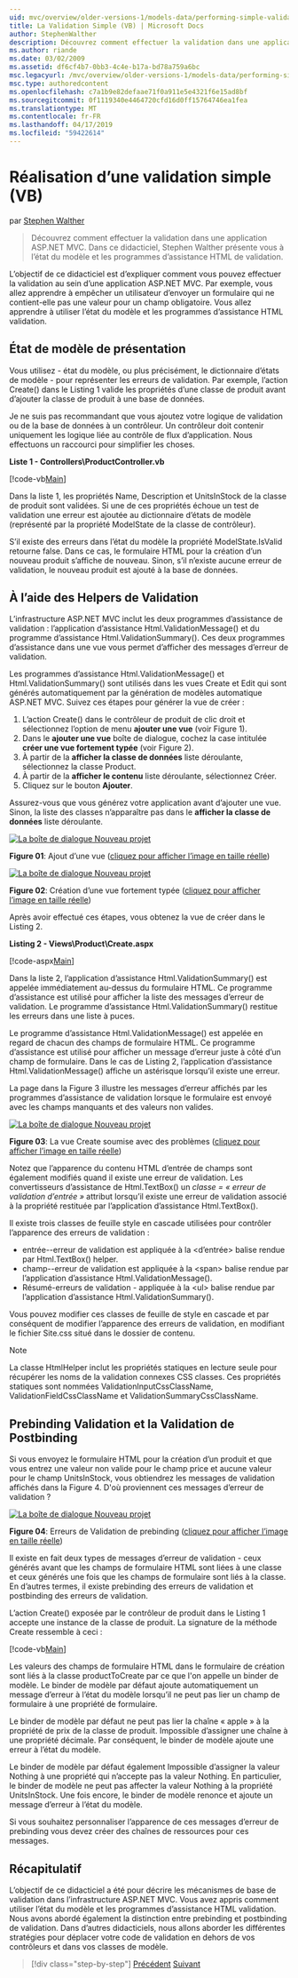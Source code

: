 ```yaml
---
uid: mvc/overview/older-versions-1/models-data/performing-simple-validation-vb
title: La Validation Simple (VB) | Microsoft Docs
author: StephenWalther
description: Découvrez comment effectuer la validation dans une application ASP.NET MVC. Dans ce didacticiel, Stephen Walther présente l’état du modèle et l’application d’assistance de validation HTML...
ms.author: riande
ms.date: 03/02/2009
ms.assetid: df6cf4b7-0bb3-4c4e-b17a-bd78a759a6bc
msc.legacyurl: /mvc/overview/older-versions-1/models-data/performing-simple-validation-vb
msc.type: authoredcontent
ms.openlocfilehash: c7a1b9e82defaae71f0a911e5e4321f6e15ad8bf
ms.sourcegitcommit: 0f1119340e4464720cfd16d0ff15764746ea1fea
ms.translationtype: MT
ms.contentlocale: fr-FR
ms.lasthandoff: 04/17/2019
ms.locfileid: "59422614"
---
```

# <a name="performing-simple-validation-vb"></a>Réalisation d’une validation simple (VB)

par [Stephen Walther](https://github.com/StephenWalther)

> Découvrez comment effectuer la validation dans une application ASP.NET MVC. Dans ce didacticiel, Stephen Walther présente vous à l’état du modèle et les programmes d’assistance HTML de validation.


L’objectif de ce didacticiel est d’expliquer comment vous pouvez effectuer la validation au sein d’une application ASP.NET MVC. Par exemple, vous allez apprendre à empêcher un utilisateur d’envoyer un formulaire qui ne contient-elle pas une valeur pour un champ obligatoire. Vous allez apprendre à utiliser l’état du modèle et les programmes d’assistance HTML validation.

## <a name="understanding-model-state"></a>État de modèle de présentation

Vous utilisez - état du modèle, ou plus précisément, le dictionnaire d’états de modèle - pour représenter les erreurs de validation. Par exemple, l’action Create() dans le Listing 1 valide les propriétés d’une classe de produit avant d’ajouter la classe de produit à une base de données.


Je ne suis pas recommandant que vous ajoutez votre logique de validation ou de la base de données à un contrôleur. Un contrôleur doit contenir uniquement les logique liée au contrôle de flux d’application. Nous effectuons un raccourci pour simplifier les choses.


**Liste 1 - Controllers\ProductController.vb**

[!code-vb[Main](performing-simple-validation-vb/samples/sample1.vb)]

Dans la liste 1, les propriétés Name, Description et UnitsInStock de la classe de produit sont validées. Si une de ces propriétés échoue un test de validation une erreur est ajoutée au dictionnaire d’états de modèle (représenté par la propriété ModelState de la classe de contrôleur).

S’il existe des erreurs dans l’état du modèle la propriété ModelState.IsValid retourne false. Dans ce cas, le formulaire HTML pour la création d’un nouveau produit s’affiche de nouveau. Sinon, s’il n’existe aucune erreur de validation, le nouveau produit est ajouté à la base de données.

## <a name="using-the-validation-helpers"></a>À l’aide des Helpers de Validation

L’infrastructure ASP.NET MVC inclut les deux programmes d’assistance de validation : l’application d’assistance Html.ValidationMessage() et du programme d’assistance Html.ValidationSummary(). Ces deux programmes d’assistance dans une vue vous permet d’afficher des messages d’erreur de validation.

Les programmes d’assistance Html.ValidationMessage() et Html.ValidationSummary() sont utilisés dans les vues Create et Edit qui sont générés automatiquement par la génération de modèles automatique ASP.NET MVC. Suivez ces étapes pour générer la vue de créer :

1. L’action Create() dans le contrôleur de produit de clic droit et sélectionnez l’option de menu **ajouter une vue** (voir Figure 1).
2. Dans le **ajouter une vue** boîte de dialogue, cochez la case intitulée **créer une vue fortement typée** (voir Figure 2).
3. À partir de la **afficher la classe de données** liste déroulante, sélectionnez la classe Product.
4. À partir de la **afficher le contenu** liste déroulante, sélectionnez Créer.
5. Cliquez sur le bouton **Ajouter**.


Assurez-vous que vous générez votre application avant d’ajouter une vue. Sinon, la liste des classes n’apparaître pas dans le **afficher la classe de données** liste déroulante.


[![La boîte de dialogue Nouveau projet](performing-simple-validation-vb/_static/image1.jpg)](performing-simple-validation-vb/_static/image1.png)

**Figure 01**: Ajout d’une vue ([cliquez pour afficher l’image en taille réelle](performing-simple-validation-vb/_static/image2.png))


[![La boîte de dialogue Nouveau projet](performing-simple-validation-vb/_static/image2.jpg)](performing-simple-validation-vb/_static/image3.png)

**Figure 02**: Création d’une vue fortement typée ([cliquez pour afficher l’image en taille réelle](performing-simple-validation-vb/_static/image4.png))


Après avoir effectué ces étapes, vous obtenez la vue de créer dans le Listing 2.

**Listing 2 - Views\Product\Create.aspx**

[!code-aspx[Main](performing-simple-validation-vb/samples/sample2.aspx)]

Dans la liste 2, l’application d’assistance Html.ValidationSummary() est appelée immédiatement au-dessus du formulaire HTML. Ce programme d’assistance est utilisé pour afficher la liste des messages d’erreur de validation. Le programme d’assistance Html.ValidationSummary() restitue les erreurs dans une liste à puces.

Le programme d’assistance Html.ValidationMessage() est appelée en regard de chacun des champs de formulaire HTML. Ce programme d’assistance est utilisé pour afficher un message d’erreur juste à côté d’un champ de formulaire. Dans le cas de Listing 2, l’application d’assistance Html.ValidationMessage() affiche un astérisque lorsqu’il existe une erreur.

La page dans la Figure 3 illustre les messages d’erreur affichés par les programmes d’assistance de validation lorsque le formulaire est envoyé avec les champs manquants et des valeurs non valides.


[![La boîte de dialogue Nouveau projet](performing-simple-validation-vb/_static/image3.jpg)](performing-simple-validation-vb/_static/image5.png)

**Figure 03**: La vue Create soumise avec des problèmes ([cliquez pour afficher l’image en taille réelle](performing-simple-validation-vb/_static/image6.png))


Notez que l’apparence du contenu HTML d’entrée de champs sont également modifiés quand il existe une erreur de validation. Les convertisseurs d’assistance de Html.TextBox() un *classe = « erreur de validation d’entrée »* attribut lorsqu’il existe une erreur de validation associé à la propriété restituée par l’application d’assistance Html.TextBox().

Il existe trois classes de feuille style en cascade utilisées pour contrôler l’apparence des erreurs de validation :

- entrée--erreur de validation est appliquée à la &lt;d’entrée&gt; balise rendue par Html.TextBox() helper.
- champ--erreur de validation est appliquée à la &lt;span&gt; balise rendue par l’application d’assistance Html.ValidationMessage().
- Résumé-erreurs de validation - appliquée à la &lt;ul&gt; balise rendue par l’application d’assistance Html.ValidationSummary().

Vous pouvez modifier ces classes de feuille de style en cascade et par conséquent de modifier l’apparence des erreurs de validation, en modifiant le fichier Site.css situé dans le dossier de contenu.

> [!NOTE] 
> 
> La classe HtmlHelper inclut les propriétés statiques en lecture seule pour récupérer les noms de la validation connexes CSS classes. Ces propriétés statiques sont nommées ValidationInputCssClassName, ValidationFieldCssClassName et ValidationSummaryCssClassName.


## <a name="prebinding-validation-and-postbinding-validation"></a>Prebinding Validation et la Validation de Postbinding

Si vous envoyez le formulaire HTML pour la création d’un produit et que vous entrez une valeur non valide pour le champ price et aucune valeur pour le champ UnitsInStock, vous obtiendrez les messages de validation affichés dans la Figure 4. D'où proviennent ces messages d’erreur de validation ?


[![La boîte de dialogue Nouveau projet](performing-simple-validation-vb/_static/image4.jpg)](performing-simple-validation-vb/_static/image7.png)

**Figure 04**: Erreurs de Validation de prebinding ([cliquez pour afficher l’image en taille réelle](performing-simple-validation-vb/_static/image8.png))


Il existe en fait deux types de messages d’erreur de validation - ceux générés avant que les champs de formulaire HTML sont liées à une classe et ceux générés une fois que les champs de formulaire sont liés à la classe. En d’autres termes, il existe prebinding des erreurs de validation et postbinding des erreurs de validation.

L’action Create() exposée par le contrôleur de produit dans le Listing 1 accepte une instance de la classe de produit. La signature de la méthode Create ressemble à ceci :

[!code-vb[Main](performing-simple-validation-vb/samples/sample3.vb)]

Les valeurs des champs de formulaire HTML dans le formulaire de création sont liés à la classe productToCreate par ce que l'on appelle un binder de modèle. Le binder de modèle par défaut ajoute automatiquement un message d’erreur à l’état du modèle lorsqu’il ne peut pas lier un champ de formulaire à une propriété de formulaire.

Le binder de modèle par défaut ne peut pas lier la chaîne « apple » à la propriété de prix de la classe de produit. Impossible d’assigner une chaîne à une propriété décimale. Par conséquent, le binder de modèle ajoute une erreur à l’état du modèle.

Le binder de modèle par défaut également Impossible d’assigner la valeur Nothing à une propriété qui n’accepte pas la valeur Nothing. En particulier, le binder de modèle ne peut pas affecter la valeur Nothing à la propriété UnitsInStock. Une fois encore, le binder de modèle renonce et ajoute un message d’erreur à l’état du modèle.

Si vous souhaitez personnaliser l’apparence de ces messages d’erreur de prebinding vous devez créer des chaînes de ressources pour ces messages.

## <a name="summary"></a>Récapitulatif

L’objectif de ce didacticiel a été pour décrire les mécanismes de base de validation dans l’infrastructure ASP.NET MVC. Vous avez appris comment utiliser l’état du modèle et les programmes d’assistance HTML validation. Nous avons abordé également la distinction entre prebinding et postbinding de validation. Dans d’autres didacticiels, nous allons aborder les différentes stratégies pour déplacer votre code de validation en dehors de vos contrôleurs et dans vos classes de modèle.

> [!div class="step-by-step"]
> [Précédent](displaying-a-table-of-database-data-vb.md)
> [Suivant](validating-with-the-idataerrorinfo-interface-vb.md)
